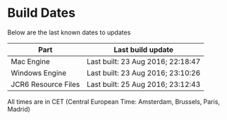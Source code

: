# Build Dates

Below are the last known dates to updates

Part | Last build update
-----|-----
Mac Engine | Last built: 23 Aug 2016; 22:18:47
Windows Engine | Last built: 23 Aug 2016; 23:10:26
JCR6 Resource Files | Last built: 25 Aug 2016; 23:12:43
All times are in CET (Central European Time: Amsterdam, Brussels, Paris, Madrid)



